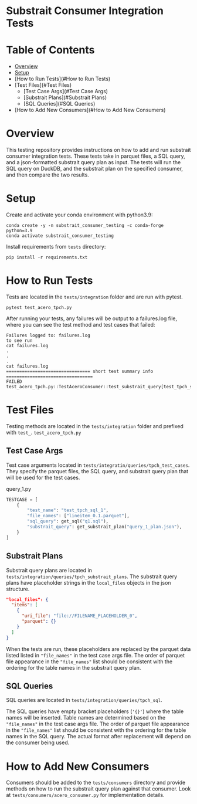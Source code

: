 Substrait Consumer Integration Tests
====================================

Table of Contents
=================
* [Overview](#Overview)
* [Setup](#Setup)
* [How to Run Tests](#How to Run Tests)
* [Test Files](#Test Files)
  * [Test Case Args](#Test Case Args)
  * [Substrait Plans](#Substrait Plans)
  * [SQL Queries](#SQL Queries)
* [How to Add New Consumers](#How to Add New Consumers)

# Overview
This testing repository provides instructions on how to add and run substrait consumer 
integration tests.  These tests take in parquet files, a SQL query, and a json-formatted substrait 
query plan as input.  The tests will run the SQL query on DuckDB, and the substrait plan on the 
specified consumer, and then compare the two results. 

# Setup

Create and activate your conda environment with python3.9:
```commandline
conda create -y -n substrait_consumer_testing -c conda-forge python=3.9
conda activate substrait_consumer_testing
```

Install requirements from `tests` directory:
```commandline
pip install -r requirements.txt
```
# How to Run Tests
Tests are located in the `tests/integration` folder and are run with pytest.
```commandline
pytest test_acero_tpch.py
```

After running your tests, any failures will be output to a failures.log file, where you can see 
the test method and test cases that failed:
```commandline
Failures logged to: failures.log
to see run
cat failures.log
.
.
.
cat failures.log
================================ short test summary info =================================
FAILED test_acero_tpch.py::TestAceroConsumer::test_substrait_query[test_tpch_sql_1]
```


# Test Files
Testing methods are located in the `tests/integration` folder and prefixed with `test_`. 
`test_acero_tpch.py`


## Test Case Args
Test case arguments located in `tests/integratin/queries/tpch_test_cases`.  They specify 
the parquet files, the SQL query, and substrait query plan that will be used for the test cases.

query_1.py
```python
TESTCASE = [
    {
        "test_name": "test_tpch_sql_1",
        "file_names": ["lineitem_0.1.parquet"],
        "sql_query": get_sql("q1.sql"),
        "substrait_query": get_substrait_plan("query_1_plan.json"),
    }
]
```
## Substrait Plans
Substrait query plans are located in `tests/integration/queries/tpch_substrait_plans`.
The substrait query plans have placeholder strings in the `local_files` objects in the json 
structure.  
```json
"local_files": {
  "items": [
    {
      "uri_file": "file://FILENAME_PLACEHOLDER_0",
      "parquet": {}
    }
  ]
}
```


When the tests are run, these placeholders are replaced by the parquet data listed 
listed in `"file_names"` in the test case args file. The order of parquet file appearance in the 
`"file_names"` list should be consistent with the ordering for the table names in the substrait 
query plan.

## SQL Queries
SQL queries are located in `tests/integration/queries/tpch_sql`.

The SQL queries have empty bracket placeholders (`'{}'`) where the table names will be inserted. 
Table names are determined based on the `"file_names"` in the test case args file. The order of 
parquet file appearance in the `"file_names"` list should be consistent with the ordering for the 
table names in the SQL query. The actual format after replacement will depend on the consumer being 
used.
 

# How to Add New Consumers
Consumers should be added to the `tests/consumers` directory and provide 
methods on how to run the substrait query plan against that consumer.  Look at 
`tests/consumers/acero_consumer.py` for implementation details.
